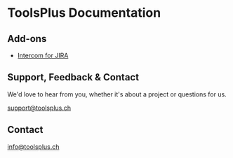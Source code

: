 # ToolsPlus Documentation

## Add-ons

* [Intercom for JIRA](/addons/intercom/README.md)

## Support, Feedback & Contact

We'd love to hear from you, whether it's about a project or questions for us.

[support@toolsplus.ch](mailto:support@toolsplus.ch)

## Contact

[info@toolsplus.ch](mailto:info@toolsplus.ch)


